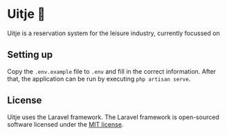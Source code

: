 # Uitje 🎡

Uitje is a reservation system for the leisure industry, currently focussed on 

## Setting up

Copy the `.env.example` file to `.env` and fill in the correct information. After that, the application can be run by executing `php artisan serve`.

## License

Uitje uses the Laravel framework. The Laravel framework is open-sourced software licensed under the [MIT license](https://opensource.org/licenses/MIT).
